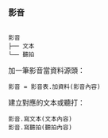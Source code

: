 ### 影音
```

影音
├── 文本
└── 聽拍
```


加一筆影音當資料源頭：
```python3
影音 = 影音表.加資料(影音內容)
```

建立對應的文本或聽打：
```python3
影音.寫文本(文本內容)
影音.寫聽拍(聽拍內容)
```


